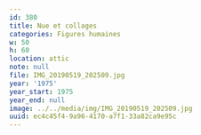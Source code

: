 ```yaml
---
id: 380
title: Nue et collages
categories: Figures humaines
w: 50
h: 60
location: attic
note: null
file: IMG_20190519_202509.jpg
year: '1975'
year_start: 1975
year_end: null
image: ../../media/img/IMG_20190519_202509.jpg
uuid: ec4c45f4-9a96-4170-a7f1-33a82ca9e95c
---
```


